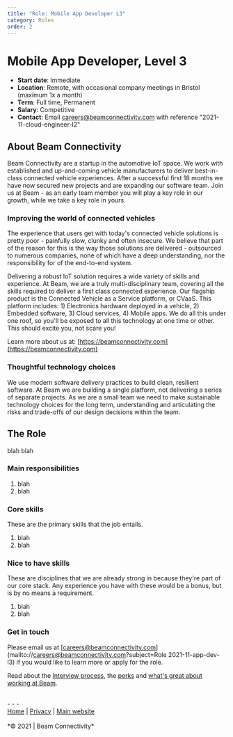 ```yaml
---
title: "Role: Mobile App Developer L3"
category: Roles
order: 2
---
```


<h1>Mobile App Developer, Level 3</h1>

* **Start date**: Immediate
* **Location**: Remote, with occasional company meetings in Bristol (maximum 1x a month)
* **Term**: Full time, Permanent
* **Salary**: Competitive
* **Contact**: Email [careers@beamconnectivity.com](mailto://careers@beamconnectivity.com) with reference "2021-11-cloud-engineer-l2"


## About Beam Connectivity

Beam Connectivity are a startup in the automotive IoT space. We work with established and up-and-coming vehicle manufacturers to deliver best-in-class connected vehicle experiences. After a successful first 18 months we have now secured new projects and are expanding our software team. Join us at Beam - as an early team member you will play a key role in our growth, while we take a key role in yours.

### Improving the world of connected vehicles

The experience that users get with today's connected vehicle solutions is pretty poor - painfully slow, clunky and often insecure. We believe that part of the reason for this is the way those solutions are delivered - outsourced to numerous companies, none of which have a deep understanding, nor the responsibility for of the end-to-end system. 

Delivering a robust IoT solution requires a wide variety of skills and experience. At Beam, we are a truly multi-disciplinary team, covering all the skills required to deliver a first class connected experience. Our flagship product is the Connected Vehicle as a Service platform, or CVaaS. This platform includes: 1) Electronics hardware deployed in a vehicle, 2) Embedded software, 3) Cloud services, 4) Mobile apps. We do all this under one roof, so you'll be exposed to all this technology at one time or other. This should excite you, not scare you!

Learn more about us at: [https://beamconnectivity.com](https://beamconnectivity.com)

### Thoughtful technology choices

We use modern software delivery practices to build clean, resilient software. At Beam we are building a single platform, not delivering a series of separate projects. As we are a small team we need to make sustainable technology choices for the long term, understanding and articulating the risks and trade-offs of our design decisions within the team. 

## The Role

blah blah

### Main responsibilities

1. blah
1. blah

### Core skills

These are the primary skills that the job entails.

1. blah
1. blah

### Nice to have skills

These are disciplines that we are already strong in because they're part of our core stack. Any experience you have with these would be a bonus, but is by no means a requirement.

1. blah
1. blah

### Get in touch

Please email us at [careers@beamconnectivity.com](mailto://careers@beamconnectivity.com?subject=Role 2021-11-app-dev-l3) if you would like to learn more or apply for the role.

Read about the [Interview process](/#interview-process), the [perks](/#beam-team-perks) and [what's great about working at Beam](/#life-at-beam).

<br />
- - -
<br />

<div class="footer-links">
    <a href="/">Home</a> | <a href="/privacy">Privacy</a> | <a href="https://beamconnectivity.com">Main website</a>
</div>

<br />
*© 2021 | Beam Connectivity*